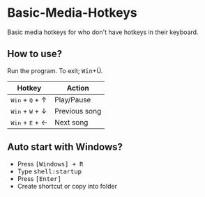 # Basic-Media-Hotkeys
Basic media hotkeys for who don't have hotkeys in their keyboard.

## How to use?
Run the program. To exit; <kbd>Win</kbd>+</kbd>Ü</kbd>.

| Hotkey | Action |
| ------ | ------ |
| <kbd>Win</kbd> + <kbd>Q</kbd> + &uarr; | Play/Pause |
| <kbd>Win</kbd> + <kbd>W</kbd> + &darr; | Previous song |
| <kbd>Win</kbd> + <kbd>E</kbd> + &larr; | Next song |

## Auto start with Windows?
 * Press <kbd>[Windows] + R</kbd>
 * Type <kbd>shell:startup<kbd>
 * Press <kbd>[Enter]</kbd>
 * Create shortcut or copy into folder
